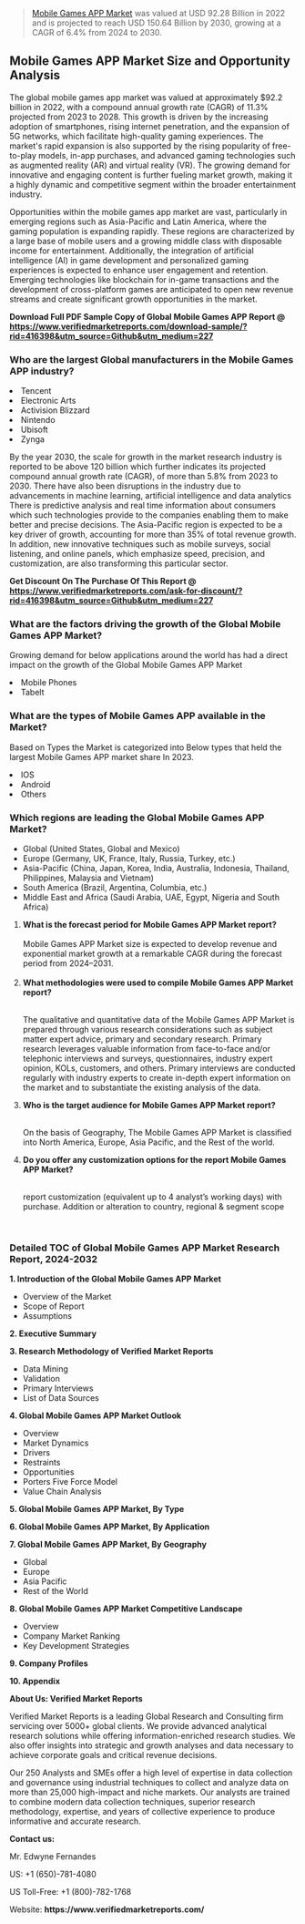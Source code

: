 <blockquote><p><p><a href="https://www.verifiedmarketreports.com/download-sample/?rid=416398&utm_source=Github&utm_medium=227" target="_blank">Mobile Games APP Market</a> was valued at USD 92.28 Billion in 2022 and is projected to reach USD 150.64 Billion by 2030, growing at a CAGR of 6.4% from 2024 to 2030.</p></blockquote><p><h2>Mobile Games APP Market Size and Opportunity Analysis</h2><p>The global mobile games app market was valued at approximately $92.2 billion in 2022, with a compound annual growth rate (CAGR) of 11.3% projected from 2023 to 2028. This growth is driven by the increasing adoption of smartphones, rising internet penetration, and the expansion of 5G networks, which facilitate high-quality gaming experiences. The market's rapid expansion is also supported by the rising popularity of free-to-play models, in-app purchases, and advanced gaming technologies such as augmented reality (AR) and virtual reality (VR). The growing demand for innovative and engaging content is further fueling market growth, making it a highly dynamic and competitive segment within the broader entertainment industry.</p><p>Opportunities within the mobile games app market are vast, particularly in emerging regions such as Asia-Pacific and Latin America, where the gaming population is expanding rapidly. These regions are characterized by a large base of mobile users and a growing middle class with disposable income for entertainment. Additionally, the integration of artificial intelligence (AI) in game development and personalized gaming experiences is expected to enhance user engagement and retention. Emerging technologies like blockchain for in-game transactions and the development of cross-platform games are anticipated to open new revenue streams and create significant growth opportunities in the market.</p></p><p class=""><strong>Download Full PDF Sample Copy of Global Mobile Games APP Report @ <a href="https://www.verifiedmarketreports.com/download-sample/?rid=416398&amp;utm_source=Github&amp;utm_medium=227" target="_blank">https://www.verifiedmarketreports.com/download-sample/?rid=416398&amp;utm_source=Github&amp;utm_medium=227</a></strong></p><h3 id="" class="">Who are the largest Global manufacturers in the Mobile Games APP industry?</h3><p><li>Tencent</li><li> Electronic Arts</li><li> Activision Blizzard</li><li> Nintendo</li><li> Ubisoft</li><li> Zynga</li></p><div class=""><div class="" dir="" data-message-author-role="" data-message-id="" data-message-model-slug=""><div class=""><div class=""><div class=""><div class="" dir="" data-message-author-role="" data-message-id="" data-message-model-slug=""><div class=""><div class=""><p>By the year 2030, the scale for growth in the market research industry is reported to be above 120 billion which further indicates its projected compound annual growth rate (CAGR), of more than 5.8% from 2023 to 2030. There have also been disruptions in the industry due to advancements in machine learning, artificial intelligence and data analytics There is predictive analysis and real time information about consumers which such technologies provide to the companies enabling them to make better and precise decisions. The Asia-Pacific region is expected to be a key driver of growth, accounting for more than 35% of total revenue growth. In addition, new innovative techniques such as mobile surveys, social listening, and online panels, which emphasize speed, precision, and customization, are also transforming this particular sector.</p><p><strong>Get Discount On The Purchase Of This Report @&nbsp; <a href="https://www.verifiedmarketreports.com/ask-for-discount/?rid=416398&amp;utm_source=Github&amp;utm_medium=227" target="_blank">https://www.verifiedmarketreports.com/ask-for-discount/?rid=416398&amp;utm_source=Github&amp;utm_medium=227</a></strong></p></div></div></div></div></div></div></div></div><h3 id="" class="">What are the factors driving the growth of the Global Mobile Games APP Market?</h3><p id="" class="">Growing demand for below applications around the world has had a direct impact on the growth of the Global Mobile Games APP Market</p><p id="" class=""><li>Mobile Phones</li><li> Tabelt</li></p><h3 id="" class="">What are the types of Mobile Games APP available in the Market?</h3><p id="" class="">Based on Types the Market is categorized into Below types that held the largest Mobile Games APP market share In 2023.</p><p id="" class=""><li>IOS</li><li> Android</li><li> Others</li></p><h3 id="" class="">Which regions are leading the Global Mobile Games APP Market?</h3><ul><li>Global (United States, Global and Mexico)</li><li>Europe (Germany, UK, France, Italy, Russia, Turkey, etc.)</li><li>Asia-Pacific (China, Japan, Korea, India, Australia, Indonesia, Thailand, Philippines, Malaysia and Vietnam)</li><li>South America (Brazil, Argentina, Columbia, etc.)</li><li>Middle East and Africa (Saudi Arabia, UAE, Egypt, Nigeria and South Africa)</li></ul><p><ol><li><strong>What is the forecast period for Mobile Games APP Market report?<br /></strong><br /><span data-sheets-root="1" data-sheets-value="{&quot;1&quot;:2,&quot;2&quot;:&quot;XXXX size is expected to develop revenue and exponential market growth at a remarkable CAGR during the forecast period from 2024&ndash;2030.&quot;}" data-sheets-userformat="{&quot;2&quot;:12674,&quot;4&quot;:{&quot;1&quot;:2,&quot;2&quot;:16776960},&quot;10&quot;:2,&quot;11&quot;:0,&quot;15&quot;:&quot;Arial&quot;,&quot;16&quot;:12}">Mobile Games APP Market size is expected to develop revenue and exponential market growth at a remarkable CAGR during the forecast period from 2024&ndash;2031.</span><br /><br /></li><li><strong>What methodologies were used to compile Mobile Games APP Market report?<br /><br /></strong><p>The qualitative and quantitative data of the&nbsp;Mobile Games APP Market is prepared through various research considerations such as subject matter expert advice, primary and secondary research. Primary research leverages valuable information from face-to-face and/or telephonic interviews and surveys, questionnaires, industry expert opinion, KOLs, customers, and others. Primary interviews are conducted regularly with industry experts to create in-depth expert information on the market and to substantiate the existing analysis of the data.&nbsp;</p></li><li><strong>Who is the target audience for Mobile Games APP Market report?<br /><br /></strong><p>On the basis of Geography, The&nbsp;Mobile Games APP Market is classified into North America, Europe, Asia Pacific, and the Rest of the world.</p></li><li><strong>Do you offer any customization options for the report Mobile Games APP Market?<br /><br /></strong><p>report customization (equivalent up to 4 analyst&rsquo;s working days) with purchase. Addition or alteration to country, regional &amp; segment scope</p><p>&nbsp;</p></li></ol></p><h3 id="" class="">Detailed TOC of Global Mobile Games APP Market Research Report, 2024-2032</h3><p id="" class=""><strong>1. Introduction of the Global Mobile Games APP Market</strong></p><ul><li>Overview of the Market</li><li>Scope of Report</li><li>Assumptions</li></ul><p id="" class=""><strong>2. Executive Summary</strong></p><p id="" class=""><strong>3. Research Methodology of&nbsp;Verified Market Reports</strong></p><ul><li>Data Mining</li><li>Validation</li><li>Primary Interviews</li><li>List of Data Sources</li></ul><p id="" class=""><strong>4. Global Mobile Games APP Market Outlook</strong></p><ul><li>Overview</li><li>Market Dynamics</li><li>Drivers</li><li>Restraints</li><li>Opportunities</li><li>Porters Five Force Model</li><li>Value Chain Analysis</li></ul><p id="" class=""><strong>5. Global Mobile Games APP Market, By&nbsp;Type</strong></p><p id="" class=""><strong>6. Global Mobile Games APP Market, By Application</strong></p><p id="" class=""><strong>7. Global Mobile Games APP Market, By Geography</strong></p><ul><li>Global</li><li>Europe</li><li>Asia Pacific</li><li>Rest of the World</li></ul><p id="" class=""><strong>8. Global Mobile Games APP Market Competitive Landscape</strong></p><ul><li>Overview</li><li>Company Market Ranking</li><li>Key Development Strategies</li></ul><p id="" class=""><strong>9. Company Profiles</strong></p><p id="" class=""><strong>10. Appendix</strong></p><p id="" class=""><strong>About Us: Verified Market Reports</strong></p><p id="" class="">Verified Market Reports is a leading Global Research and Consulting firm servicing over 5000+ global clients. We provide advanced analytical research solutions while offering information-enriched research studies. We also offer insights into strategic and growth analyses and data necessary to achieve corporate goals and critical revenue decisions.</p><p id="" class="">Our 250 Analysts and SMEs offer a high level of expertise in data collection and governance using industrial techniques to collect and analyze data on more than 25,000 high-impact and niche markets. Our analysts are trained to combine modern data collection techniques, superior research methodology, expertise, and years of collective experience to produce informative and accurate research.</p><p id="" class=""><strong>Contact us:</strong></p><p id="" class="">Mr. Edwyne Fernandes</p><p id="" class="">US: +1 (650)-781-4080</p><p id="" class="">US Toll-Free: +1 (800)-782-1768</p><p id="" class="">Website: <a target="" data-test-app-aware-link=""><strong>https://www.verifiedmarketreports.com/</strong></a></p>
